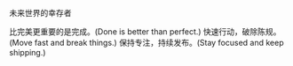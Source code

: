未来世界的幸存者

比完美更重要的是完成。(Done is better than perfect.) 快速行动，破除陈规。(Move fast and break things.) 保持专注，持续发布。(Stay focused and keep shipping.)
